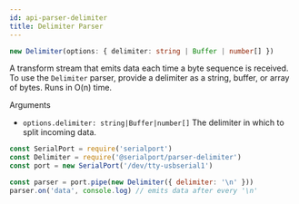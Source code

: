 ```yaml
---
id: api-parser-delimiter
title: Delimiter Parser
---
```

```typescript
new Delimiter(options: { delimiter: string | Buffer | number[] })
```

A transform stream that emits data each time a byte sequence is received. To use the `Delimiter` parser, provide a delimiter as a string, buffer, or array of bytes. Runs in O(n) time.

Arguments
- `options.delimiter: string|Buffer|number[]` The delimiter in which to split incoming data.


```js
const SerialPort = require('serialport')
const Delimiter = require('@serialport/parser-delimiter')
const port = new SerialPort('/dev/tty-usbserial1')

const parser = port.pipe(new Delimiter({ delimiter: '\n' }))
parser.on('data', console.log) // emits data after every '\n'
```
